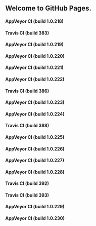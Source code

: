 ## Welcome to GitHub Pages.

#### AppVeyor CI (build 1.0.218)

#### Travis CI (build 383)

#### AppVeyor CI (build 1.0.219)

#### AppVeyor CI (build 1.0.220)

#### AppVeyor CI (build 1.0.221)

#### AppVeyor CI (build 1.0.222)

#### Travis CI (build 386)

#### AppVeyor CI (build 1.0.223)

#### AppVeyor CI (build 1.0.224)

#### Travis CI (build 388)

#### AppVeyor CI (build 1.0.225)

#### AppVeyor CI (build 1.0.226)

#### AppVeyor CI (build 1.0.227)

#### AppVeyor CI (build 1.0.228)

#### Travis CI (build 392)

#### Travis CI (build 393)

#### AppVeyor CI (build 1.0.229)

#### AppVeyor CI (build 1.0.230)
